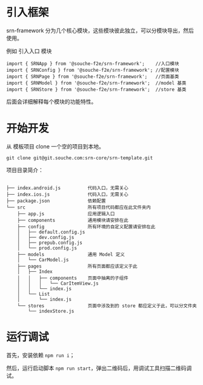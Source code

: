
# 引入框架

srn-framework 分为几个核心模块，这些模块彼此独立，可以分模块导出，然后使用。

例如 引入入口 模块

```
import { SRNApp } from '@souche-f2e/srn-framework';    //入口模块
import { SRNConfig } from '@souche-f2e/srn-framework'; //配置模块
import { SRNPage } from '@souche-f2e/srn-framework';   //页面基类
import { SRNModel } from '@souche-f2e/srn-framework';  //model 基类
import { SRNStore } from '@souche-f2e/srn-framework';  //store 基类
```

后面会详细解释每个模块的功能特性。

# 开始开发

从 模板项目 clone 一个空的项目到本地。

```
git clone git@git.souche.com:srn-core/srn-template.git
```

项目目录简介：

```
        
├── index.android.js          代码入口，无需关心
├── index.ios.js              代码入口，无需关心
├── package.json              依赖配置
└── src                       所有项目代码都应在此文件夹内
    ├── app.js                应用逻辑入口
    ├── components            通用模块请安排在此
    ├── config                所有环境的自定义配置请安排在此
    │   ├── default.config.js
    │   ├── dev.config.js
    │   ├── prepub.config.js
    │   └── prod.config.js
    ├── models                通用 Model 定义
    │   └── CarModel.js
    ├── pages                 所有页面都应该定义于此
    │   ├── Index
    │   │   ├── components    页面中抽离的子组件
    │   │   │   └── CarItemView.js
    │   │   └── index.js
    │   └── List
    │       └── index.js
    └── stores                页面中涉及到的 store 都应定义于此，可以分文件夹
        └── indexStore.js
```

# 运行调试

首先，安装依赖 `npm run i`；

然后，运行启动脚本 `npm run start`，弹出二维码后，用调试工具扫描二维码调试。

